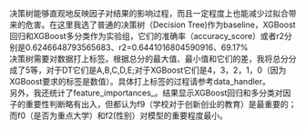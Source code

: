   决策树能够直观地反映因子对结果的影响过程，而且一定程度上也能减少过拟合带来的危害。在这里我选了普通的决策树（Decision Tree)作为baseline，XGBoost回归和XGBoost多分类作为实验组，它们的准确率（accuracy_score）或者r2分别是0.6246648793565683、r2=0.6441016804590916、69.17%  
  决策树需要对数据打上标签。根据总分的最大值、最小值和它们的差，我将总分分成了5等，对于DT它们是A,B,C,D,E;对于XGBoost它们是4，3，2，1，0（因为XGBoost要求的标签是数值）。具体打上标签的过程请参考data_handler。  
  另外，我还统计了feature_importances_。结果显示XGBoost回归和多分类对因子的重要性判断略有出入，但都认为f9（学校对于创新创业的教育）是最重要的；而f0（是否为重点大学）和f2(性别）对模型的重要程度最小。
